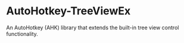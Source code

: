 # AutoHotkey-TreeViewEx
An AutoHotkey (AHK) library that extends the built-in tree view control functionality.
